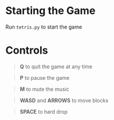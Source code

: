# Starting the Game
Run `tetris.py` to start the game 

# Controls
> **Q** to quit the game at any time

> **P** to pause the game

> **M** to mute the music

> **WASD** and **ARROWS** to move blocks

> **SPACE** to hard drop 
